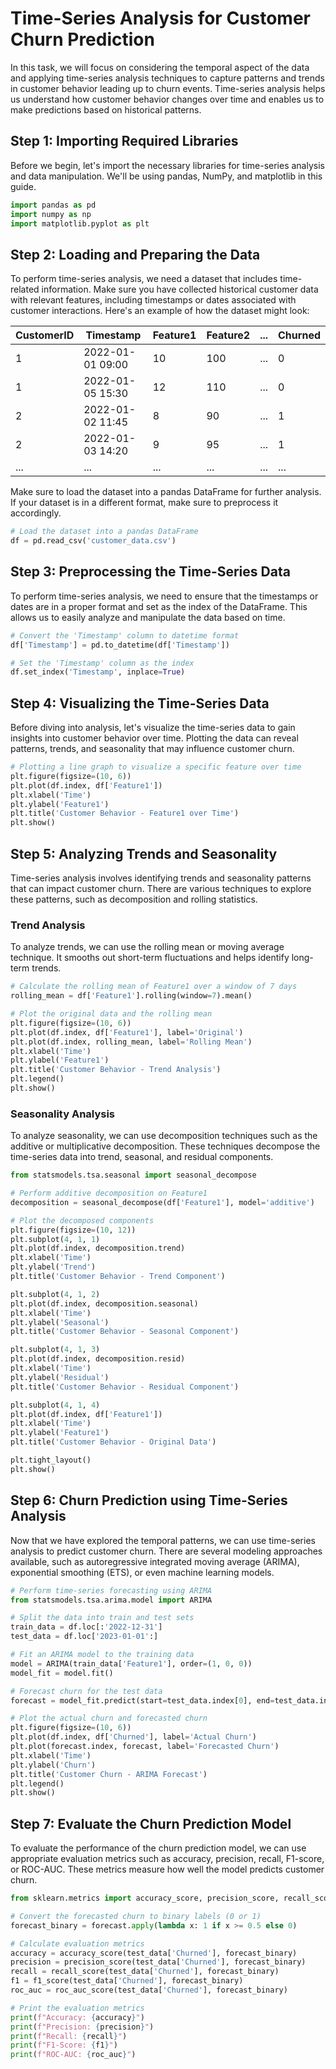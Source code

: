 

# Time-Series Analysis for Customer Churn Prediction

In this task, we will focus on considering the temporal aspect of the data and applying time-series analysis techniques to capture patterns and trends in customer behavior leading up to churn events. Time-series analysis helps us understand how customer behavior changes over time and enables us to make predictions based on historical patterns.

## Step 1: Importing Required Libraries

Before we begin, let's import the necessary libraries for time-series analysis and data manipulation. We'll be using pandas, NumPy, and matplotlib in this guide.

```python
import pandas as pd
import numpy as np
import matplotlib.pyplot as plt
```

## Step 2: Loading and Preparing the Data

To perform time-series analysis, we need a dataset that includes time-related information. Make sure you have collected historical customer data with relevant features, including timestamps or dates associated with customer interactions. Here's an example of how the dataset might look:

| CustomerID | Timestamp          | Feature1 | Feature2 | ... | Churned |
|------------|--------------------|----------|----------|-----|---------|
| 1          | 2022-01-01 09:00   | 10       | 100      | ... | 0       |
| 1          | 2022-01-05 15:30   | 12       | 110      | ... | 0       |
| 2          | 2022-01-02 11:45   | 8        | 90       | ... | 1       |
| 2          | 2022-01-03 14:20   | 9        | 95       | ... | 1       |
| ...        | ...                | ...      | ...      | ... | ...     |

Make sure to load the dataset into a pandas DataFrame for further analysis. If your dataset is in a different format, make sure to preprocess it accordingly.

```python
# Load the dataset into a pandas DataFrame
df = pd.read_csv('customer_data.csv')
```

## Step 3: Preprocessing the Time-Series Data

To perform time-series analysis, we need to ensure that the timestamps or dates are in a proper format and set as the index of the DataFrame. This allows us to easily analyze and manipulate the data based on time.

```python
# Convert the 'Timestamp' column to datetime format
df['Timestamp'] = pd.to_datetime(df['Timestamp'])

# Set the 'Timestamp' column as the index
df.set_index('Timestamp', inplace=True)
```

## Step 4: Visualizing the Time-Series Data

Before diving into analysis, let's visualize the time-series data to gain insights into customer behavior over time. Plotting the data can reveal patterns, trends, and seasonality that may influence customer churn.

```python
# Plotting a line graph to visualize a specific feature over time
plt.figure(figsize=(10, 6))
plt.plot(df.index, df['Feature1'])
plt.xlabel('Time')
plt.ylabel('Feature1')
plt.title('Customer Behavior - Feature1 over Time')
plt.show()
```

## Step 5: Analyzing Trends and Seasonality

Time-series analysis involves identifying trends and seasonality patterns that can impact customer churn. There are various techniques to explore these patterns, such as decomposition and rolling statistics.



### Trend Analysis

To analyze trends, we can use the rolling mean or moving average technique. It smooths out short-term fluctuations and helps identify long-term trends.

```python
# Calculate the rolling mean of Feature1 over a window of 7 days
rolling_mean = df['Feature1'].rolling(window=7).mean()

# Plot the original data and the rolling mean
plt.figure(figsize=(10, 6))
plt.plot(df.index, df['Feature1'], label='Original')
plt.plot(df.index, rolling_mean, label='Rolling Mean')
plt.xlabel('Time')
plt.ylabel('Feature1')
plt.title('Customer Behavior - Trend Analysis')
plt.legend()
plt.show()
```

### Seasonality Analysis

To analyze seasonality, we can use decomposition techniques such as the additive or multiplicative decomposition. These techniques decompose the time-series data into trend, seasonal, and residual components.

```python
from statsmodels.tsa.seasonal import seasonal_decompose

# Perform additive decomposition on Feature1
decomposition = seasonal_decompose(df['Feature1'], model='additive')

# Plot the decomposed components
plt.figure(figsize=(10, 12))
plt.subplot(4, 1, 1)
plt.plot(df.index, decomposition.trend)
plt.xlabel('Time')
plt.ylabel('Trend')
plt.title('Customer Behavior - Trend Component')

plt.subplot(4, 1, 2)
plt.plot(df.index, decomposition.seasonal)
plt.xlabel('Time')
plt.ylabel('Seasonal')
plt.title('Customer Behavior - Seasonal Component')

plt.subplot(4, 1, 3)
plt.plot(df.index, decomposition.resid)
plt.xlabel('Time')
plt.ylabel('Residual')
plt.title('Customer Behavior - Residual Component')

plt.subplot(4, 1, 4)
plt.plot(df.index, df['Feature1'])
plt.xlabel('Time')
plt.ylabel('Feature1')
plt.title('Customer Behavior - Original Data')

plt.tight_layout()
plt.show()
```

## Step 6: Churn Prediction using Time-Series Analysis

Now that we have explored the temporal patterns, we can use time-series analysis to predict customer churn. There are several modeling approaches available, such as autoregressive integrated moving average (ARIMA), exponential smoothing (ETS), or even machine learning models.

```python
# Perform time-series forecasting using ARIMA
from statsmodels.tsa.arima.model import ARIMA

# Split the data into train and test sets
train_data = df.loc[:'2022-12-31']
test_data = df.loc['2023-01-01':]

# Fit an ARIMA model to the training data
model = ARIMA(train_data['Feature1'], order=(1, 0, 0))
model_fit = model.fit()

# Forecast churn for the test data
forecast = model_fit.predict(start=test_data.index[0], end=test_data.index[-1])

# Plot the actual churn and forecasted churn
plt.figure(figsize=(10, 6))
plt.plot(df.index, df['Churned'], label='Actual Churn')
plt.plot(forecast.index, forecast, label='Forecasted Churn')
plt.xlabel('Time')
plt.ylabel('Churn')
plt.title('Customer Churn - ARIMA Forecast')
plt.legend()
plt.show()
```

## Step 7: Evaluate the Churn Prediction Model

To evaluate the performance of the churn prediction model, we can use appropriate evaluation metrics such as accuracy, precision, recall, F1-score, or ROC-AUC. These metrics measure how well the model predicts customer churn.

```python
from sklearn.metrics import accuracy_score, precision_score, recall_score, f1_score, roc_auc_score

# Convert the forecasted churn to binary labels (0 or 1)
forecast_binary = forecast.apply(lambda x: 1 if x >= 0.5 else 0)

# Calculate evaluation metrics
accuracy = accuracy_score(test_data['Churned'], forecast_binary)
precision = precision_score(test_data['Churned'], forecast_binary)
recall = recall_score(test_data['Churned'], forecast_binary)
f1 = f1_score(test_data['Churned'], forecast_binary)
roc_auc = roc_auc_score(test_data['Churned'], forecast_binary)

# Print the evaluation metrics
print(f"Accuracy: {accuracy}")
print(f"Precision: {precision}")
print(f"Recall: {recall}")
print(f"F1-Score: {f1}")
print(f"ROC-AUC: {roc_auc}")
```

